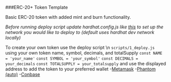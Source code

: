 ###ERC-20+ Token Template

Basic ERC-20 token with added mint and burn functionality.

_Before running deploy script update hardhat.config.js like [this](https://hardhat.org/hardhat-runner/docs/config#networks-configuration)
to set up the network you would like to deploy to (default uses hardhat dev network locally)_

To create your own token use the deploy script \n
`scripts/1_deploy.js`
using your own token name, symbol, decimals, and totalSupply
`const NAME = 'your_name'`
`const SYMBOL = 'your_symbol'`
`const DECIMALS = your_decimals`
`const TOTALSUPPLY = your_totalsupply`
and use the displayed address to add the token to your preferred wallet
    -[Metamask](https://support.metamask.io/managing-my-tokens/custom-tokens/how-to-display-tokens-in-metamask/#how-to-add-a-custom-token)
    -[Phantom (auto)](https://help.phantom.com/hc/en-us/articles/27309470600851-How-do-I-add-a-token)
    -[Conbase](https://www.youtube.com/watch?v=JN1t6uyefoc)
